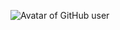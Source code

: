 ![Avatar of GitHub user](https://www.publicdomainpictures.net/pictures/200000/velka/white-bike.jpg)
